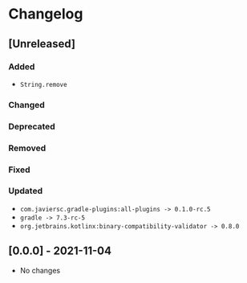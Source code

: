 # Changelog

## [Unreleased]

### Added
- `String.remove`

### Changed

### Deprecated

### Removed

### Fixed

### Updated
- `com.javiersc.gradle-plugins:all-plugins -> 0.1.0-rc.5`
- `gradle -> 7.3-rc-5`
- `org.jetbrains.kotlinx:binary-compatibility-validator -> 0.8.0`


## [0.0.0] - 2021-11-04
- No changes
